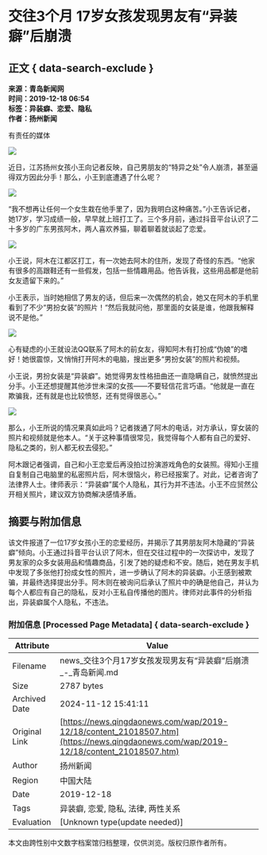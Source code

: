 # 交往3个月 17岁女孩发现男友有“异装癖”后崩溃

## 正文 { data-search-exclude }


**来源：青岛新闻网**  
**时间：2019-12-18 06:54**  
**标签：异装癖、恋爱、隐私**  
**作者：扬州新闻**  

有责任的媒体

![](https://appnews.qingdaonews.com/assets/default/share.png)

近日，江苏扬州女孩小王向记者反映，自己男朋友的“特异之处”令人崩溃，甚至逼得双方因此分手！那么，小王到底遭遇了什么呢？

![](http://news.qingdaonews.com/images/2019-12/18/89e0cdd3-75b3-4201-9380-2873d1614c10.png.2)

“我不想再让任何一个女生栽在他手里了，因为我明白这种痛苦。”小王告诉记者，她17岁，学习成绩一般，早早就上班打工了。三个多月前，通过抖音平台认识了二十多岁的广东男孩阿木，两人喜欢养猫，聊着聊着就谈起了恋爱。

![](http://news.qingdaonews.com/images/2019-12/18/24ad8f67-9a0b-4343-af72-a8b8ee3f5384.png.2)

小王说，阿木在江都区打工，有一次她去阿木的住所，发现了奇怪的东西。“他家有很多的高跟鞋还有一些假发，包括一些情趣用品。他告诉我，这些用品都是他前女友遗留下来的。”

小王表示，当时她相信了男友的话，但后来一次偶然的机会，她又在阿木的手机里看到了不少“男扮女装”的照片！“然后我就问他，那里面的女装是谁，他跟我解释说不是他。”

![](http://news.qingdaonews.com/images/2019-12/18/4a0d525b-5f81-46c8-9cd2-7b2511913600.png.2)

心有疑虑的小王就设法QQ联系了阿木的前女友，得知阿木有打扮成“伪娘”的嗜好！她很震惊，又悄悄打开阿木的电脑，搜出更多“男扮女装”的照片和视频。

小王说，男扮女装是“异装癖”。她觉得男友性格扭曲还一直隐瞒自己，就愤然提出分手。小王还想提醒其他涉世未深的女孩——不要轻信花言巧语。“他就是一直在欺骗我，还有就是也比较愤怒，还有觉得很恶心。”

![](http://news.qingdaonews.com/images/2019-12/18/6ed82157-0427-42dd-8f59-18e32f33a651.png.2)

那么，小王所说的情况果真如此吗？记者拨通了阿木的电话，对方承认，穿女装的照片和视频就是他本人。“关于这种事情很常见，我觉得每个人都有自己的爱好、隐私之类的，别人都无权去侵犯。”

阿木跟记者强调，自己和小王恋爱后再没拍过扮演游戏角色的女装照。得知小王擅自复制自己电脑里的私密照片后，阿木很恼火，称已经报案了。对此，记者咨询了法律界人士。律师表示：“异装癖”属个人隐私，其行为并不违法。小王不应贸然公开相关照片，建议双方协商解决感情矛盾。

## 摘要与附加信息

<!-- tcd_abstract -->
该文件报道了一位17岁女孩小王的恋爱经历，并揭示了其男朋友阿木隐藏的“异装癖”倾向。小王通过抖音平台认识了阿木，但在交往过程中的一次探访中，发现了男友家的众多女装用品和情趣商品，引发了她的疑虑和不安。随后，她在男友手机中发现了多张他打扮成女性的照片，进一步确认了阿木的异装癖。小王感到被欺骗，并最终选择提出分手。阿木则在被询问后承认了照片中的确是他自己，并认为每个人都应有自己的隐私，反对小王私自传播他的图片。律师对此事件的分析指出，异装癖属个人隐私，不违法。
<!-- tcd_abstract_end -->

### 附加信息 [Processed Page Metadata] { data-search-exclude }

| Attribute       | Value                                  |
|-----------------|----------------------------------------|
| Filename        | news_交往3个月17岁女孩发现男友有“异装癖”后崩溃_-_青岛新闻.md                             |
| Size            | 2787 bytes                           |
| Archived Date   | 2024-11-12 15:41:11                             |
| Original Link   | [https://news.qingdaonews.com/wap/2019-12/18/content_21018507.htm](https://news.qingdaonews.com/wap/2019-12/18/content_21018507.htm)                       |
| Author          | 扬州新闻                               |
| Region          | 中国大陆                               |
| Date            | 2019-12-18                                 |
| Tags            | 异装癖, 恋爱, 隐私, 法律, 两性关系                                 |
| Evaluation            | [Unknown type(update needed)]                                 |
<!-- tcd_table_end -->

本文由跨性别中文数字档案馆归档整理，仅供浏览。版权归原作者所有。
